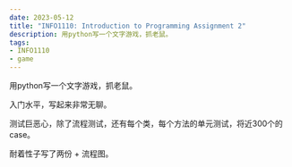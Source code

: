 ```yaml
---
date: 2023-05-12
title: "INFO1110: Introduction to Programming Assignment 2"
description: 用python写一个文字游戏，抓老鼠。
tags:
- INFO1110
- game
---
```


用python写一个文字游戏，抓老鼠。

入门水平，写起来非常无聊。

测试巨恶心，除了流程测试，还有每个类，每个方法的单元测试，将近300个的case。

耐着性子写了两份 + 流程图。


